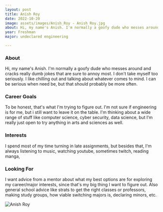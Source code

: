 ```yaml
---
layout: post
title: Anish Roy 
date: 2022-10-20
image: assets/images/Anish_Roy - Anish Roy.jpg
about: Hi, my name's Anish. I'm normally a goofy dude who messes around and cracks really dumb jokes that are sure to annoy most. I don't take myself too seriously. I like chilling out and talking about whatever comes to mind. I can be serious when need be, but that should probably be more often. 
year: Freshman
major: undeclared engineering 

---
```


### About

Hi, my name's Anish. I'm normally a goofy dude who messes around and cracks really dumb jokes that are sure to annoy most. I don't take myself too seriously. I like chilling out and talking about whatever comes to mind. I can be serious when need be, but that should probably be more often. 

### Career Goals

To be honest, that's what I'm trying to figure out. I'm not sure if engineering is for me, but i still want to leave it on the table. I'm thinking about a wide range of stuff like computer science, cyber security, data science, but I'm really just open to try anything in arts and sciences as well. 

### Interests

I spend most of my time turning in late assignments, but besides that, I'm always listening to music, watching youtube, sometimes twitch, reading manga, 

### Looking For

I want advice from a mentor about what my best options are for exploring my career/major interests, since that's my big thing I want to figure out. Also general school advice like strats to get the right classes or professors, making study groups, how viable switching majors is, declaring minors, etc. 

<div class="text-center my-5">
    <img src="https://sase-drexel.github.io/mentorship-2022/assets/images/Anish_Roy - Anish Roy.jpg" alt="Anish Roy" class="rounded post-img" />
</div>
